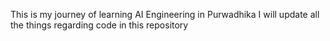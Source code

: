 This is my journey of learning AI Engineering in Purwadhika
I will update all the things regarding code in this repository
